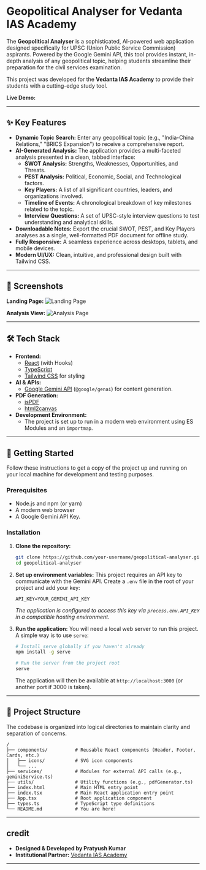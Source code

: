 
# Geopolitical Analyser for Vedanta IAS Academy



The **Geopolitical Analyser** is a sophisticated, AI-powered web application designed specifically for UPSC (Union Public Service Commission) aspirants. Powered by the Google Gemini API, this tool provides instant, in-depth analysis of any geopolitical topic, helping students streamline their preparation for the civil services examination.

This project was developed for the **Vedanta IAS Academy** to provide their students with a cutting-edge study tool.

**Live Demo:** 



---

## ✨ Key Features

*   **Dynamic Topic Search:** Enter any geopolitical topic (e.g., "India-China Relations," "BRICS Expansion") to receive a comprehensive report.
*   **AI-Generated Analysis:** The application provides a multi-faceted analysis presented in a clean, tabbed interface:
    *   **SWOT Analysis:** Strengths, Weaknesses, Opportunities, and Threats.
    *   **PEST Analysis:** Political, Economic, Social, and Technological factors.
    *   **Key Players:** A list of all significant countries, leaders, and organizations involved.
    *   **Timeline of Events:** A chronological breakdown of key milestones related to the topic.
    *   **Interview Questions:** A set of UPSC-style interview questions to test understanding and analytical skills.
*   **Downloadable Notes:** Export the crucial SWOT, PEST, and Key Players analyses as a single, well-formatted PDF document for offline study.
*   **Fully Responsive:** A seamless experience across desktops, tablets, and mobile devices.
*   **Modern UI/UX:** Clean, intuitive, and professional design built with Tailwind CSS.

---

## 📸 Screenshots



**Landing Page:**
![Landing Page](https://raw.githubusercontent.com/username/repo/main/screenshots/landing.png)

**Analysis View:**
![Analysis Page](https://raw.githubusercontent.com/username/repo/main/screenshots/analysis.png)

---

## 🛠️ Tech Stack

*   **Frontend:**
    *   [React](https://reactjs.org/) (with Hooks)
    *   [TypeScript](https://www.typescriptlang.org/)
    *   [Tailwind CSS](https://tailwindcss.com/) for styling
*   **AI & APIs:**
    *   [Google Gemini API](https://ai.google.dev/) (`@google/genai`) for content generation.
*   **PDF Generation:**
    *   [jsPDF](https://github.com/parallax/jsPDF)
    *   [html2canvas](https://html2canvas.hertzen.com/)
*   **Development Environment:**
    *   The project is set up to run in a modern web environment using ES Modules and an `importmap`.

---

## 🚀 Getting Started

Follow these instructions to get a copy of the project up and running on your local machine for development and testing purposes.

### Prerequisites

*   Node.js and npm (or yarn)
*   A modern web browser
*   A Google Gemini API Key. 

### Installation

1.  **Clone the repository:**
    ```sh
    git clone https://github.com/your-username/geopolitical-analyser.git
    cd geopolitical-analyser
    ```

2.  **Set up environment variables:**
    This project requires an API key to communicate with the Gemini API. Create a `.env` file in the root of your project and add your key:
    ```
    API_KEY=YOUR_GEMINI_API_KEY
    ```
    *The application is configured to access this key via `process.env.API_KEY` in a compatible hosting environment.*

3.  **Run the application:**
    You will need a local web server to run this project. A simple way is to use `serve`:
    
    ```sh
    # Install serve globally if you haven't already
    npm install -g serve
    
    # Run the server from the project root
    serve
    ```
    The application will then be available at `http://localhost:3000` (or another port if 3000 is taken).

---

## 📁 Project Structure

The codebase is organized into logical directories to maintain clarity and separation of concerns.

```
/
├── components/          # Reusable React components (Header, Footer, Cards, etc.)
│   ├── icons/           # SVG icon components
│   └── ...
├── services/            # Modules for external API calls (e.g., geminiService.ts)
├── utils/               # Utility functions (e.g., pdfGenerator.ts)
├── index.html           # Main HTML entry point
├── index.tsx            # Main React application entry point
├── App.tsx              # Root application component
├── types.ts             # TypeScript type definitions
└── README.md            # You are here!
```

---

##  credit

*   **Designed & Developed by Pratyush Kumar**
*   **Institutional Partner:** [Vedanta IAS Academy](https://www.vedantaiasacademy.com/)

---


